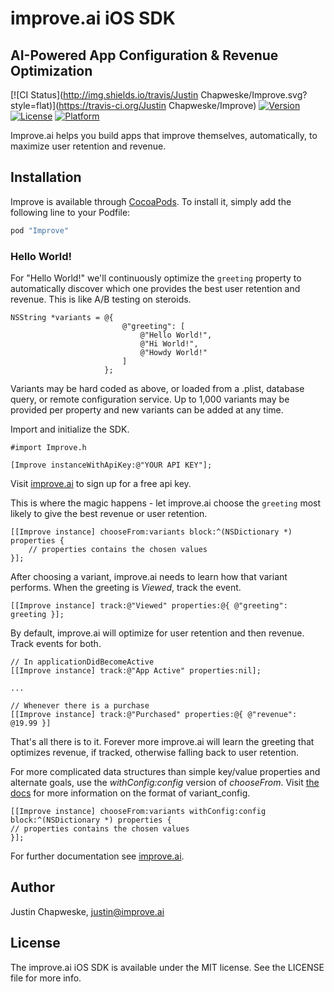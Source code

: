 # improve.ai iOS SDK

## AI-Powered App Configuration & Revenue Optimization
 
[![CI Status](http://img.shields.io/travis/Justin Chapweske/Improve.svg?style=flat)](https://travis-ci.org/Justin Chapweske/Improve)
[![Version](https://img.shields.io/cocoapods/v/Improve.svg?style=flat)](http://cocoapods.org/pods/Improve)
[![License](https://img.shields.io/cocoapods/l/Improve.svg?style=flat)](http://cocoapods.org/pods/Improve)
[![Platform](https://img.shields.io/cocoapods/p/Improve.svg?style=flat)](http://cocoapods.org/pods/Improve)

Improve.ai helps you build apps that improve themselves, automatically, to maximize user retention and revenue.

## Installation

Improve is available through [CocoaPods](http://cocoapods.org). To install
it, simply add the following line to your Podfile:

```ruby
pod "Improve"
```
### Hello World!


For "Hello World!" we'll continuously optimize the ```greeting``` property to automatically discover which one provides the best user retention and revenue.  This is like A/B testing on steroids.

```objc
NSString *variants = @{
                         @"greeting": [
                             @"Hello World!",
                             @"Hi World!",
                             @"Howdy World!"
                         ]
                     };
```

Variants may be hard coded as above, or loaded from a .plist, database query, or remote configuration service.  Up to 1,000 variants may be provided per property and new variants can be added at any time.

Import and initialize the SDK.

```objc
#import Improve.h

[Improve instanceWithApiKey:@"YOUR API KEY"];

```

Visit [improve.ai](http://improve.ai) to sign up for a free api key.

This is where the magic happens - let improve.ai choose the `greeting` most likely to give the best revenue or user retention.

```objc
[[Improve instance] chooseFrom:variants block:^(NSDictionary *) properties {
    // properties contains the chosen values
}];

```

After choosing a variant, improve.ai needs to learn how that variant performs.  When the greeting is *Viewed*, track the event.

```objc
[[Improve instance] track:@"Viewed" properties:@{ @"greeting": greeting }];

```

By default, improve.ai will optimize for user retention and then revenue.  Track events for both.

```objc
// In applicationDidBecomeActive
[[Improve instance] track:@"App Active" properties:nil];

...

// Whenever there is a purchase
[[Improve instance] track:@"Purchased" properties:@{ @"revenue": @19.99 }]

```

That's all there is to it.  Forever more improve.ai will learn the greeting that optimizes revenue, if tracked, otherwise falling back to user retention.

For more complicated data structures than simple key/value properties and alternate goals, use the *withConfig:config* version of *chooseFrom*.  Visit [the docs](https://docs.improve.ai) for more information on the format of variant_config.

```objc
[[Improve instance] chooseFrom:variants withConfig:config block:^(NSDictionary *) properties {
// properties contains the chosen values
}];
```

For further documentation see [improve.ai](https://docs.improve.ai).

## Author

Justin Chapweske, justin@improve.ai

## License

The improve.ai iOS SDK is available under the MIT license. See the LICENSE file for more info.
